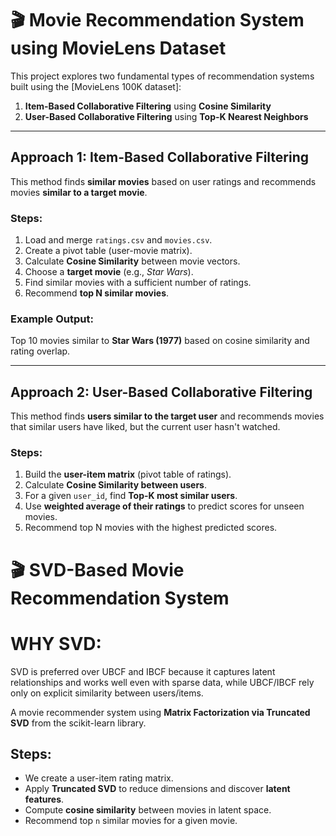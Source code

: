# 🎬 Movie Recommendation System using MovieLens Dataset

This project explores two fundamental types of recommendation systems built using the [MovieLens 100K dataset]:

1.  **Item-Based Collaborative Filtering** using **Cosine Similarity**
2.  **User-Based Collaborative Filtering** using **Top-K Nearest Neighbors**

---

##  Approach 1: Item-Based Collaborative Filtering

This method finds **similar movies** based on user ratings and recommends movies **similar to a target movie**.

###  Steps:

1. Load and merge `ratings.csv` and `movies.csv`.
2. Create a pivot table (user-movie matrix).
3. Calculate **Cosine Similarity** between movie vectors.
4. Choose a **target movie** (e.g., *Star Wars*).
5. Find similar movies with a sufficient number of ratings.
6. Recommend **top N similar movies**.

###  Example Output:
Top 10 movies similar to **Star Wars (1977)** based on cosine similarity and rating overlap.

---

##  Approach 2: User-Based Collaborative Filtering

This method finds **users similar to the target user** and recommends movies that similar users have liked, but the current user hasn't watched.

### Steps:

1. Build the **user-item matrix** (pivot table of ratings).
2. Calculate **Cosine Similarity between users**.
3. For a given `user_id`, find **Top-K most similar users**.
4. Use **weighted average of their ratings** to predict scores for unseen movies.
5. Recommend top N movies with the highest predicted scores.

   

# 🎬 SVD-Based Movie Recommendation System

# WHY SVD: 
SVD is preferred over UBCF and IBCF because it captures latent relationships and works well even with sparse data, while UBCF/IBCF rely only on explicit similarity between users/items.

 A movie recommender system using **Matrix Factorization via Truncated SVD** from the scikit-learn library.

## Steps:

- We create a user-item rating matrix.
- Apply **Truncated SVD** to reduce dimensions and discover **latent features**.
- Compute **cosine similarity** between movies in latent space.
- Recommend top `n` similar movies for a given movie.







